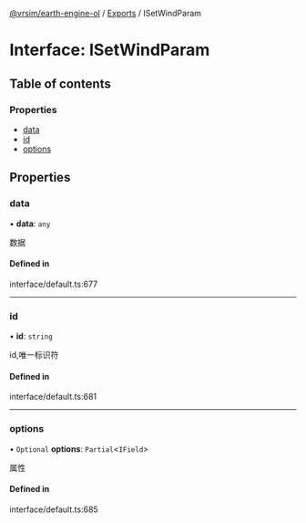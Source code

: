 [@vrsim/earth-engine-ol](../README.md) / [Exports](../modules.md) / ISetWindParam

# Interface: ISetWindParam

## Table of contents

### Properties

- [data](ISetWindParam.md#data)
- [id](ISetWindParam.md#id)
- [options](ISetWindParam.md#options)

## Properties

### data

• **data**: `any`

数据

#### Defined in

interface/default.ts:677

___

### id

• **id**: `string`

id,唯一标识符

#### Defined in

interface/default.ts:681

___

### options

• `Optional` **options**: `Partial`<`IField`\>

属性

#### Defined in

interface/default.ts:685
